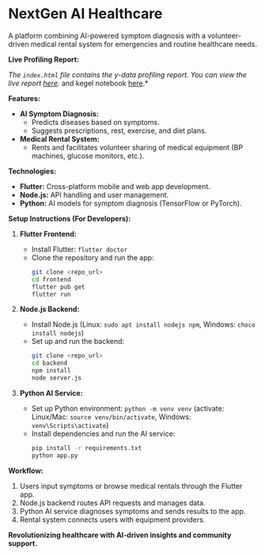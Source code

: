 # NextGen AI Healthcare

A platform combining AI-powered symptom diagnosis with a volunteer-driven medical rental system for emergencies and routine healthcare needs.


**Live Profiling Report:**

*The `index.html` file contains the y-data profiling report. You can view the live report [here](https://m-saad-0.github.io/fyp_project/).* and kegel notebook [here](https://www.kaggle.com/code/muhammadumarjan/medical-recomendation).* 

**Features:**

* **AI Symptom Diagnosis:**
    * Predicts diseases based on symptoms.
    * Suggests prescriptions, rest, exercise, and diet plans.
* **Medical Rental System:**
    * Rents and facilitates volunteer sharing of medical equipment (BP machines, glucose monitors, etc.).

**Technologies:**

* **Flutter:** Cross-platform mobile and web app development.
* **Node.js:** API handling and user management.
* **Python:** AI models for symptom diagnosis (TensorFlow or PyTorch).

**Setup Instructions (For Developers):**

1. **Flutter Frontend:**
   - Install Flutter: `flutter doctor`
   - Clone the repository and run the app:
     ```bash
     git clone <repo_url>
     cd frontend
     flutter pub get
     flutter run
     ```

2. **Node.js Backend:**
   - Install Node.js (Linux: `sudo apt install nodejs npm`, Windows: `choco install nodejs`)
   - Set up and run the backend:
     ```bash
     git clone <repo_url>
     cd backend
     npm install
     node server.js
     ```

3. **Python AI Service:**
   - Set up Python environment: `python -m venv venv` (activate: Linux/Mac: `source venv/bin/activate`, Windows: `venv\Scripts\activate`)
   - Install dependencies and run the AI service:
     ```bash
     pip install -r requirements.txt
     python app.py
     ```

**Workflow:**

1. Users input symptoms or browse medical rentals through the Flutter app.
2. Node.js backend routes API requests and manages data.
3. Python AI service diagnoses symptoms and sends results to the app.
4. Rental system connects users with equipment providers.

**Revolutionizing healthcare with AI-driven insights and community support.**
